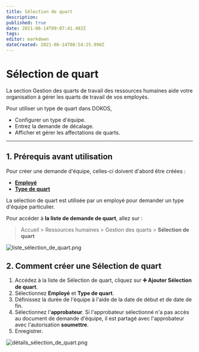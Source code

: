 ```yaml
---
title: Sélection de quart
description: 
published: true
date: 2021-06-14T09:07:41.492Z
tags: 
editor: markdown
dateCreated: 2021-06-14T08:54:25.990Z
---
```


# Sélection de quart

La section Gestion des quarts de travail des ressources humaines aide votre organisation à gérer les quarts de travail de vos employés.

Pour utiliser un type de quart dans DOKOS,

- Configurer un type d'équipe.
- Entrez la demande de décalage.
- Afficher et gérer les affectations de quarts.

---

## 1. Prérequis avant utilisation

Pour créer une demande d'équipe, celles-ci doivent d'abord être créées :

- **[Employé](/fr/human-resources/employee)**
- **[Type de quart](/fr/human-resources/shift-type)**

La sélection de quart est utilisée par un employé pour demander un type d'équipe particulier.

Pour accéder à **la liste de demande de quart**, allez sur :

> Accueil > Ressources humaines > Gestion des quarts > **Sélection de quart**

![liste_sélection_de_quart.png](/humains-ressources/shift-request/liste_sélection_de_quart.png)

## 2. Comment créer une Sélection de quart

1. Accédez à la liste de Sélection de quart, cliquez sur **:heavy_plus_sign: Ajouter Sélection de quart**.
2. Sélectionnez **Employé** et **Type de quart**.
3. Définissez la durée de l'équipe à l'aide de la date de début et de date de fin.
4. Sélectionnez l'**approbateur**. Si l'approbateur sélectionné n'a pas accès au document de demande d'équipe, il est partagé avec l'approbateur avec l'autorisation **soumettre**.
5. Enregistrer.

![détails_sélection_de_quart.png](/humains-ressources/shift-request/détails_sélection_de_quart.png)